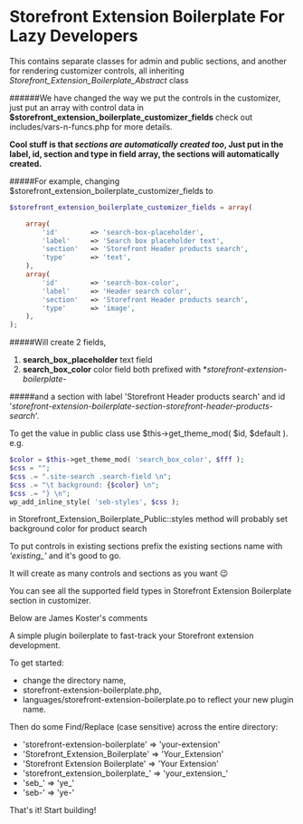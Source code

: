 Storefront Extension Boilerplate For Lazy Developers
====================================================

This contains separate classes for admin and public sections, and another for  rendering customizer controls, all inheriting *Storefront_Extension_Boilerplate_Abstract* class

######We have changed the way we put the controls in the customizer, just put an array with control data in **$storefront_extension_boilerplate_customizer_fields** check out includes/vars-n-funcs.php for more details.

**Cool stuff is that *sections are automatically created too*, Just put in the label, id, section and type in field array, the sections will automatically created.**

#####For example, changing $storefront_extension_boilerplate_customizer_fields to
```php
$storefront_extension_boilerplate_customizer_fields = array(

	array(
		'id'        => 'search-box-placeholder',
		'label'     => 'Search box placeholder text',
		'section'   => 'Storefront Header products search',
		'type'      => 'text',
	),
	array(
		'id'        => 'search-box-color',
		'label'     => 'Header search color',
		'section'   => 'Storefront Header products search',
		'type'      => 'image',
	),
);
```

#####Will create 2 fields,
1. **search_box_placeholder** text field
2. **search_box_color** color field
both prefixed with **storefront-extension-boilerplate-*

#####and a section with label 'Storefront Header products search' and id '*storefront-extension-boilerplate-section-storefront-header-products-search*'.

To get the value in public class use $this->get_theme_mod( $id, $default ). e.g.
```php
$color = $this->get_theme_mod( 'search_box_color', $fff );
$css = "";
$css .= ".site-search .search-field \n";
$css .= "\t background: {$color} \n";
$css .= "} \n";
wp_add_inline_style( 'seb-styles', $css );
```
in Storefront_Extension_Boilerplate_Public::styles method will probably set background color for product search

To put controls in existing sections prefix the existing sections name with *'existing_'* and it's good to go.

It will create as many controls and sections as you want :wink:

You can see all the supported field types in Storefront Extension Boilerplate section in customizer.

Below are James Koster's comments

A simple plugin boilerplate to fast-track your Storefront extension development.

To get started:
 * change the directory name,
 * storefront-extension-boilerplate.php,
 * languages/storefront-extension-boilerplate.po
to reflect your new plugin name.

Then do some Find/Replace (case sensitive) across the entire directory:

* 'storefront-extension-boilerplate' => 'your-extension'
* 'Storefront_Extension_Boilerplate' => 'Your_Extension'
* 'Storefront Extension Boilerplate' => 'Your Extension'
* 'storefront_extension_boilerplate_' => 'your_extension_'
* 'seb_' => 'ye_'
* 'seb-' => 'ye-'

That's it! Start building!
